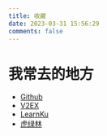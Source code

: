 ```yaml
---
title: 收藏
date: 2023-03-31 15:56:29
comments: false
---
```


# 我常去的地方
- [Github](https://github.com)
- [V2EX](https://v2ex.com)
- [LearnKu](https://learnku.com)
- [虎绿林](https://hu60.cn)
